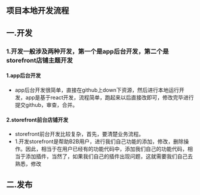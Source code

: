 项目本地开发流程
----

## 一.开发
### 1.开发一般涉及两种开发，第一个是app后台开发，第二个是storefront店铺主题开发
#### 1.app后台开发
+ app后台开发很简单，直接在github上down下资源，然后进行本地运行开发，app是基于react开发，流程简单，跑起来以后直接改即可，修改完毕进行提交github，审查，合并。
#### 2.storefront前台店铺开发
+ storefront前台开发比较复杂，首先，要清楚业务流程。
+ 1.开发storefront是帮助B2B用户，进行我们自己功能的添加，修改，删除操作。因此，相当于在用户已经有的功能代码中，添加我们自己的功能代码，相当于添加插件，当然了，如果我们自己的插件出现问题，这就需要我们自己去熟悉，修改
## 二.发布
